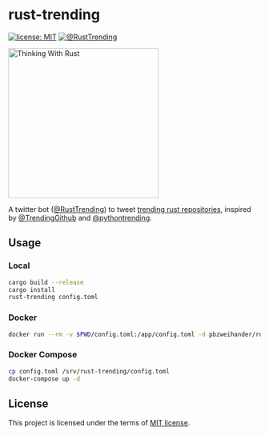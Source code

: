 # rust-trending

[![license: MIT](https://badgen.net/badge/license/MIT/green)](LICENSE)
[![@RustTrending](https://badgen.net/badge//twitter?icon=twitter)](https://twitter.com/RustTrending)

<img src="logo.svg" alt="Thinking With Rust" width="300px">

A twitter bot ([@RustTrending](https://twitter.com/RustTrending)) to tweet [trending rust repositories](https://github.com/trending/rust), inspired by [@TrendingGithub](https://twitter.com/TrendingGithub) and [@pythontrending](https://twitter.com/pythontrending).

## Usage

### Local

```bash
cargo build --release
cargo install
rust-trending config.toml
```

### Docker

```bash
docker run --rm -v $PWD/config.toml:/app/config.toml -d pbzweihander/rust-trending:latest
```

### Docker Compose

```bash
cp config.toml /srv/rust-trending/config.toml
docker-compose up -d
```

## License

This project is licensed under the terms of [MIT license](LICENSE).
